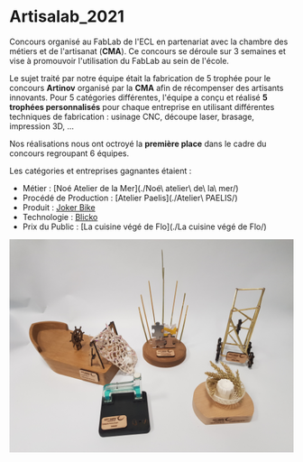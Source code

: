 # Artisalab_2021
Concours organisé au FabLab de l'ECL en partenariat avec la chambre des métiers et de l'artisanat (**CMA**). Ce concours se déroule sur 3 semaines et vise à promouvoir l'utilisation du FabLab au sein de l'école.

Le sujet traité par notre équipe était la fabrication de 5 trophée pour le concours **Artinov** organisé par la **CMA** afin de récompenser des artisants innovants. Pour 5 catégories différentes, l'équipe a conçu et réalisé **5 trophées personnalisés** pour chaque entreprise en utilisant différentes techniques de fabrication : usinage CNC, découpe laser, brasage, impression 3D, ...

Nos réalisations nous ont octroyé la **première place** dans le cadre du concours regroupant 6 équipes.

Les catégories et entreprises gagnantes étaient :
- Métier : [Noé Atelier de la Mer](./Noé\ atelier\ de\ la\ mer/)
- Procédé de Production : [Atelier Paelis](./Atelier\ PAELIS/)
- Produit : [Joker Bike](./Joker_Bike/)
- Technologie : [Blicko](./Blicko/)
- Prix du Public : [La cuisine végé de Flo](./La cuisine végé de Flo/)

![Trophées](./20211129_181609.jpg)
